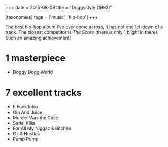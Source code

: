 +++
date = 2015-08-08
title = "Doggystyle (1993)"

[taxonomies]
tags = ['music', 'hip-hop']
+++

The best hip-hop album I've ever come across, it has not one let-down
of a track. The closest competitor is *The Score* (there is only 1
blight in there). Such an amazing achievement!

1 masterpiece
=============

-   Doggy Dogg World

7 excellent tracks
==================

-   F Funk Intro
-   Gin And Juice
-   Murder Was the Case
-   Serial Killa
-   For All My Niggaz & Bitches
-   Gz & Hustlas
-   Pump Pump
